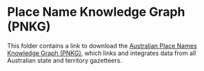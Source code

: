 # Place Name Knowledge Graph (PNKG)
This folder contains a link to download the [Australian Place Names Knowledge Graph (PNKG)](https://drive.google.com/file/d/10UWUlq3EuRLq0HCl02-xEPz7JNDZ6Bzn/view?usp=sharing), which links and integrates data from all Australian state and territory gazetteers.   
